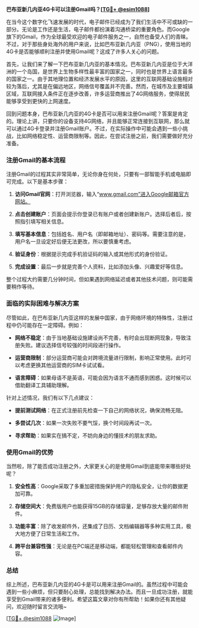**巴布亚新几内亚4G卡可以注册Gmail吗？[[TG💪+ @esim1088](https://t.me/s/esim1088)]**

在当今这个数字化飞速发展的时代，电子邮件已经成为了我们生活中不可或缺的一部分。无论是工作还是生活，电子邮件都扮演着沟通桥梁的重要角色。而Google旗下的Gmail，作为全球最受欢迎的电子邮件服务之一，自然也备受人们的青睐。不过，对于那些身处海外的用户来说，比如巴布亚新几内亚（PNG），使用当地的4G卡是否能够顺利注册并使用Gmail呢？这成了许多人关心的问题。

首先，让我们来了解一下巴布亚新几内亚的基本情况。巴布亚新几内亚是位于大洋洲的一个岛国，是世界上生物多样性最丰富的国家之一，同时也是世界上语言最多的国家之一。由于其地理位置和经济发展水平的原因，这里的互联网基础设施相对较为落后，尤其是在偏远地区，网络信号覆盖并不完善。然而，在城市及主要城镇区域，互联网接入条件正在逐步改善，许多运营商推出了4G网络服务，使得居民能够享受到更快的上网速度。

回到问题本身，巴布亚新几内亚的4G卡是否可以用来注册Gmail呢？答案是肯定的。理论上讲，只要你的设备支持4G网络，并且能够正常连接到互联网，那么就可以通过4G卡登录并注册Gmail账户。不过，在实际操作中可能会遇到一些小挑战，比如网络稳定性、运营商限制等。因此，在尝试注册之前，我们需要做好充分准备。

### 注册Gmail的基本流程

注册Gmail的过程其实非常简单，无论你身在何处，只要有一部智能手机或电脑即可完成。以下是基本步骤：

1. **访问Gmail官网**：打开浏览器，输入“www.gmail.com”进入Google邮箱官方网站。
   
2. **点击创建账户**：页面会提示你登录已有账户或者创建新账户。选择后者后，按照指引填写相关信息。

3. **填写基本信息**：包括姓名、用户名（即邮箱地址）、密码等。需要注意的是，用户名一旦设定好后便无法更改，所以要慎重考虑。

4. **验证身份**：根据提示完成手机验证码的输入或其他形式的身份验证。

5. **完成设置**：最后一步就是完善个人资料，比如添加头像、兴趣爱好等信息。

整个过程大约需要几分钟时间，但如果遇到网络延迟或者其他技术问题，则可能需要稍作等待。

### 面临的实际困难与解决方案

尽管如此，在巴布亚新几内亚这样的发展中国家，由于网络环境的特殊性，注册过程中仍可能存在一定障碍。例如：

- **网络不稳定**：由于当地基础设施建设尚不完善，有时会出现断网现象，导致注册失败。建议选择信号较强的时间段进行操作。
  
- **运营商限制**：部分运营商可能会对跨境流量进行限制，影响正常使用。此时可以考虑更换其他运营商的SIM卡试试看。

- **语言障碍**：如果母语不是英语，可能会因为语言不通而感到困惑。这时候可以借助翻译工具辅助理解。

针对上述情况，我们有以下几点建议：

- **提前测试网络**：在正式注册前先检查一下自己的网络状况，确保流畅无阻。
  
- **多尝试几次**：如果一次失败不要气馁，换个时间段再试一次。

- **寻求帮助**：如果实在搞不定，不妨向身边的懂技术的朋友求助。

### 使用Gmail的优势

当然啦，除了能否成功注册之外，大家更关心的是使用Gmail到底能带来哪些好处呢？

1. **安全性高**：Google采取了多重加密措施保护用户的隐私安全，让你的数据更加可靠。

2. **存储空间大**：免费版用户也能获得15GB的存储容量，足够存放大量的邮件附件。

3. **功能丰富**：除了收发邮件外，还集成了日历、文档编辑器等多种实用工具，极大地方便了日常生活和工作。

4. **跨平台兼容性强**：无论是在PC端还是移动端，都能轻松管理和查看邮件内容。

### 总结

综上所述，巴布亚新几内亚的4G卡是可以用来注册Gmail的。虽然过程中可能会遇到一些小麻烦，但只要耐心处理，总能找到解决办法。而且一旦成功注册，就能享受到Gmail带来的诸多便利。希望这篇文章对你有所帮助！如果你还有其他疑问，欢迎随时留言交流哦~

[[TG💪+ @esim1088](https://t.me/s/esim1088) ![Image](https://i.postimg.cc/4NQfJmqS/Snipaste-2025-05-13-00-14-12.png)]